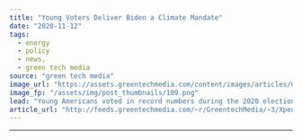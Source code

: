 ```yaml
---
title: "Young Voters Deliver Biden a Climate Mandate"
date: "2020-11-12"
tags: 
  - energy
  - policy
  - news,
  - green tech media
source: "green tech media"
image_url: "https://assets.greentechmedia.com/content/images/articles/Count_Every_Vote_Philly-11.4.20-_Rachael_Warriner-17.jpg"
image_fp: "/assets/img/post_thumbnails/109.png"
lead: "Young Americans voted in record numbers during the 2020 election and played a key role in tipping the scales to Joe Biden. Early research shows that concern about climate change was a major driver of that robust turnout. The Sunrise Movement and othe ..."
article_url: "http://feeds.greentechmedia.com/~r/GreentechMedia/~3/XpeozuYZdrE/biden-climate-mandate"
---
```


---
